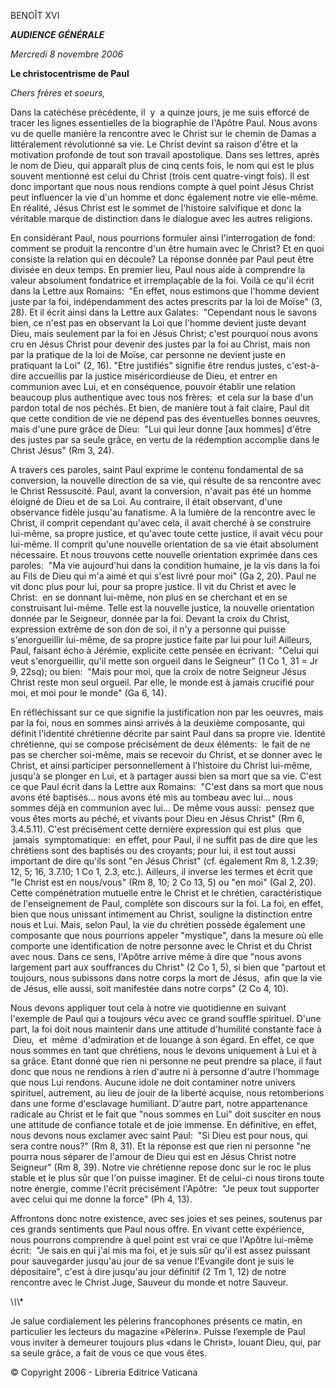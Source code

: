 BENOÎT XVI

***AUDIENCE GÉNÉRALE***

*Mercredi 8 novembre 2006*

**Le christocentrisme de Paul**

*Chers frères et soeurs,*

Dans la catéchèse précédente, il  y  a quinze jours, je me suis efforcé de tracer les lignes essentielles de la biographie de l'Apôtre Paul. Nous avons vu de quelle manière la rencontre avec le Christ sur le chemin de Damas a littéralement révolutionné sa vie. Le Christ devint sa raison d'être et la motivation profonde de tout son travail apostolique. Dans ses lettres, après le nom de Dieu, qui apparaît plus de cinq cents fois, le nom qui est le plus souvent mentionné est celui du Christ (trois cent quatre-vingt fois). Il est donc important que nous nous rendions compte à quel point Jésus Christ peut influencer la vie d'un homme et donc également notre vie elle-même. En réalité, Jésus Christ est le sommet de l'histoire salvifique et donc la véritable marque de distinction dans le dialogue avec les autres religions.

En considérant Paul, nous pourrions formuler ainsi l'interrogation de fond:  comment se produit la rencontre d'un être humain avec le Christ? Et en quoi consiste la relation qui en découle? La réponse donnée par Paul peut être divisée en deux temps. En premier lieu, Paul nous aide à comprendre la valeur absolument fondatrice et irremplaçable de la foi. Voilà ce qu'il écrit dans la Lettre aux Romains:  "En effet, nous estimons que l'homme devient juste par la foi, indépendamment des actes prescrits par la loi de Moïse" (3, 28). Et il écrit ainsi dans la Lettre aux Galates:  "Cependant nous le savons bien, ce n'est pas en observant la Loi que l'homme devient juste devant Dieu, mais seulement par la foi en Jésus Christ; c'est pourquoi nous avons cru en Jésus Christ pour devenir des justes par la foi au Christ, mais non par la pratique de la loi de Moïse, car personne ne devient juste en pratiquant la Loi" (2, 16). "Etre justifiés" signifie être rendus justes, c'est-à-dire accueillis par la justice miséricordieuse de Dieu, et entrer en communion avec Lui, et en conséquence, pouvoir établir une relation beaucoup plus authentique avec tous nos frères:  et cela sur la base d'un pardon total de nos péchés. Et bien, de manière tout à fait claire, Paul dit que cette condition de vie ne dépend pas des éventuelles bonnes oeuvres, mais d'une pure grâce de Dieu:  "Lui qui leur donne \[aux hommes\] d'être des justes par sa seule grâce, en vertu de la rédemption accomplie dans le Christ Jésus" (Rm 3, 24).

A travers ces paroles, saint Paul exprime le contenu fondamental de sa conversion, la nouvelle direction de sa vie, qui résulte de sa rencontre avec le Christ Ressuscité. Paul, avant la conversion, n'avait pas été un homme éloigné de Dieu et de sa Loi. Au contraire, il était observant, d'une observance fidèle jusqu'au fanatisme. A la lumière de la rencontre avec le Christ, il comprit cependant qu'avec cela, il avait cherché à se construire lui-même, sa propre justice, et qu'avec toute cette justice, il avait vécu pour lui-même. Il comprit qu'une nouvelle orientation de sa vie était absolument nécessaire. Et nous trouvons cette nouvelle orientation exprimée dans ces paroles:  "Ma vie aujourd'hui dans la condition humaine, je la vis dans la foi au Fils de Dieu qui m'a aimé et qui s'est livré pour moi" (Ga 2, 20). Paul ne vit donc plus pour lui, pour sa propre justice. Il vit du Christ et avec le Christ:  en se donnant lui-même, non plus en se cherchant et en se construisant lui-même. Telle est la nouvelle justice, la nouvelle orientation donnée par le Seigneur, donnée par la foi. Devant la croix du Christ, expression extrême de son don de soi, il n'y a personne qui puisse s'enorgueillir lui-même, de sa propre justice faite par lui pour lui! Ailleurs, Paul, faisant écho à Jérémie, explicite cette pensée en écrivant:  "Celui qui veut s'enorgueillir, qu'il mette son orgueil dans le Seigneur" (1 Co 1, 31 = Jr 9, 22sq); ou bien:  "Mais pour moi, que la croix de notre Seigneur Jésus Christ reste mon seul orgueil. Par elle, le monde est à jamais crucifié pour moi, et moi pour le monde" (Ga 6, 14).

En réfléchissant sur ce que signifie la justification non par les oeuvres, mais par la foi, nous en sommes ainsi arrivés à la deuxième composante, qui définit l'identité chrétienne décrite par saint Paul dans sa propre vie. Identité chrétienne, qui se compose précisément de deux éléments:  le fait de ne pas se chercher soi-même, mais se recevoir du Christ, et se donner avec le Christ, et ainsi participer personnellement à l'histoire du Christ lui-même, jusqu'à se plonger en Lui, et à partager aussi bien sa mort que sa vie. C'est ce que Paul écrit dans la Lettre aux Romains:  "C'est dans sa mort que nous avons été baptisés... nous avons été mis au tombeau avec lui... nous sommes déjà en communion avec lui... De même vous aussi:  pensez que vous êtes morts au péché, et vivants pour Dieu en Jésus Christ" (Rm 6, 3.4.5.11). C'est précisément cette dernière expression qui est plus  que  jamais  symptomatique:  en effet, pour Paul, il ne suffit pas de dire que les chrétiens sont des baptisés ou des croyants; pour lui, il est tout aussi important de dire qu'ils sont "en Jésus Christ" (cf. également Rm 8, 1.2.39; 12, 5; 16, 3.7.10; 1 Co 1, 2.3, etc.). Ailleurs, il inverse les termes et écrit que "le Christ est en nous/vous" (Rm 8, 10; 2 Co 13, 5) ou "en moi" (Gal 2, 20). Cette compénétration mutuelle entre le Christ et le chrétien, caractéristique de l'enseignement de Paul, complète son discours sur la foi. La foi, en effet, bien que nous unissant intimement au Christ, souligne la distinction entre nous et Lui. Mais, selon Paul, la vie du chrétien possède également une composante que nous pourrions appeler "mystique", dans la mesure où elle comporte une identification de notre personne avec le Christ et du Christ avec nous. Dans ce sens, l'Apôtre arrive même à dire que "nous avons largement part aux souffrances du Christ" (2 Co 1, 5), si bien que "partout et toujours, nous subissons dans notre corps la mort de Jésus,  afin que la vie de Jésus, elle aussi, soit manifestée dans notre corps" (2 Co 4, 10).

Nous devons appliquer tout cela à notre vie quotidienne en suivant l'exemple de Paul qui a toujours vécu avec ce grand souffle spirituel. D'une part, la foi doit nous maintenir dans une attitude d'humilité constante face à  Dieu,  et  même  d'admiration et de louange à son égard. En effet, ce que nous sommes en tant que chrétiens, nous le devons uniquement à Lui et à sa grâce. Etant donné que rien ni personne ne peut prendre sa place, il faut donc que nous ne rendions à rien d'autre ni à personne d'autre l'hommage que nous Lui rendons. Aucune idole ne doit contaminer notre univers spirituel, autrement, au lieu de jouir de la liberté acquise, nous retomberions dans une forme d'esclavage humiliant. D'autre part, notre appartenance radicale au Christ et le fait que "nous sommes en Lui" doit susciter en nous une attitude de confiance totale et de joie immense. En définitive, en effet, nous devons nous exclamer avec saint Paul:  "Si Dieu est pour nous, qui sera contre nous?" (Rm 8, 31). Et la réponse est que rien ni personne "ne pourra nous séparer de l'amour de Dieu qui est en Jésus Christ notre Seigneur" (Rm 8, 39). Notre vie chrétienne repose donc sur le roc le plus stable et le plus sûr que l'on puisse imaginer. Et de celui-ci nous tirons toute notre énergie, comme l'écrit précisément l'Apôtre:  "Je peux tout supporter avec celui qui me donne la force" (Ph 4, 13).

Affrontons donc notre existence, avec ses joies et ses peines, soutenus par ces grands sentiments que Paul nous offre. En vivant cette expérience, nous pourrons comprendre à quel point est vrai ce que l'Apôtre lui-même écrit:  "Je sais en qui j'ai mis ma foi, et je suis sûr qu'il est assez puissant pour sauvegarder jusqu'au jour de sa venue l'Evangile dont je suis le dépositaire", c'est à dire jusqu'au jour définitif (2 Tm 1, 12) de notre rencontre avec le Christ Juge, Sauveur du monde et notre Sauveur.

\\*\\*\\*

Je salue cordialement les pèlerins francophones présents ce matin, en particulier les lecteurs du magazine «Pèlerin». Puisse l’exemple de Paul vous inviter à demeurer toujours plus «dans le Christ», louant Dieu, qui, par sa seule grâce, a fait de vous ce que vous êtes.

© Copyright 2006 - Libreria Editrice Vaticana